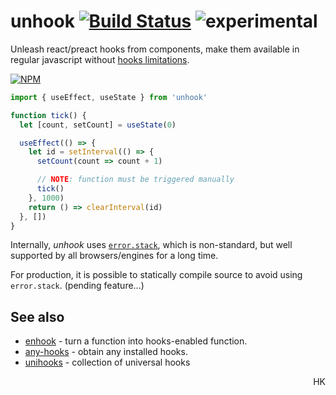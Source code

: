 # unhook [![Build Status](https://travis-ci.org/unihooks/unhook.svg?branch=master)](https://travis-ci.org/unihooks/unhook) ![experimental](https://img.shields.io/badge/stability-experimental-yellow)

Unleash react/preact hooks from components, make them available in regular javascript without [hooks limitations](https://reactjs.org/docs/hooks-rules.html).

[![NPM](https://nodei.co/npm/unhook.png?mini=true)](https://nodei.co/npm/unhook/)

```js
import { useEffect, useState } from 'unhook'

function tick() {
  let [count, setCount] = useState(0)

  useEffect(() => {
    let id = setInterval(() => {
      setCount(count => count + 1)

      // NOTE: function must be triggered manually
      tick()
    }, 1000)
    return () => clearInterval(id)
  }, [])
}
```

Internally, _unhook_ uses [`error.stack`](https://developer.mozilla.org/en-US/docs/Web/JavaScript/Reference/Global_Objects/Error/stack), which is non-standard, but well supported by all browsers/engines for a long time.

For production, it is possible to statically compile source to avoid using `error.stack`. (pending feature...)
<!-- For production, use [babel-plugin-unhook](https://ghub.io/unihooks/unhook). -->

## See also

* [enhook](https://ghub.io/enhook) - turn a function into hooks-enabled function.
* [any-hooks](https://ghub.io/any-hooks) - obtain any installed hooks.
* [unihooks](https://ghub.io/unihooks) - collection of universal hooks

<p align="right">HK</p>
